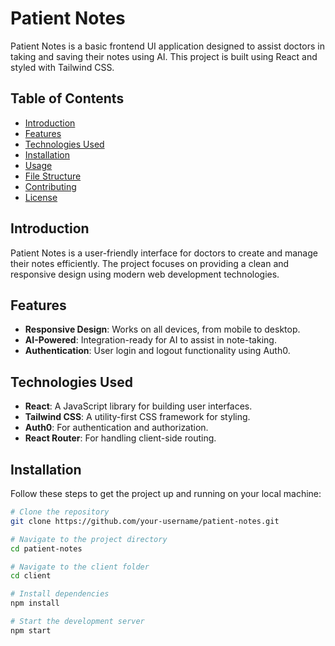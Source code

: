 # Patient Notes

Patient Notes is a basic frontend UI application designed to assist doctors in taking and saving their notes using AI. This project is built using React and styled with Tailwind CSS.

## Table of Contents

- [Introduction](#introduction)
- [Features](#features)
- [Technologies Used](#technologies-used)
- [Installation](#installation)
- [Usage](#usage)
- [File Structure](#file-structure)
- [Contributing](#contributing)
- [License](#license)

## Introduction

Patient Notes is a user-friendly interface for doctors to create and manage their notes efficiently. The project focuses on providing a clean and responsive design using modern web development technologies.

## Features

- **Responsive Design**: Works on all devices, from mobile to desktop.
- **AI-Powered**: Integration-ready for AI to assist in note-taking.
- **Authentication**: User login and logout functionality using Auth0.

## Technologies Used

- **React**: A JavaScript library for building user interfaces.
- **Tailwind CSS**: A utility-first CSS framework for styling.
- **Auth0**: For authentication and authorization.
- **React Router**: For handling client-side routing.

## Installation

Follow these steps to get the project up and running on your local machine:

```bash
# Clone the repository
git clone https://github.com/your-username/patient-notes.git

# Navigate to the project directory
cd patient-notes

# Navigate to the client folder
cd client

# Install dependencies
npm install

# Start the development server
npm start

